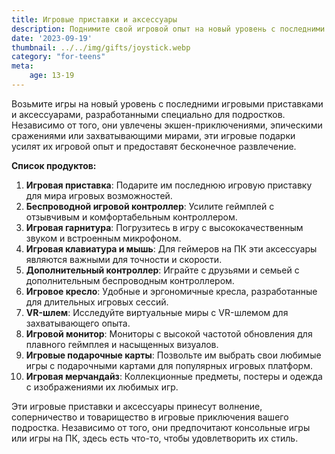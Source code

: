 ```yaml
---
title: Игровые приставки и аксессуары
description: Поднимите свой игровой опыт на новый уровень с последними игровыми приставками и аксессуарами для подростков.
date: '2023-09-19'
thumbnail: ../../img/gifts/joystick.webp
category: "for-teens"
meta:
    age: 13-19
---
```


Возьмите игры на новый уровень с последними игровыми приставками и аксессуарами, разработанными специально для подростков. Независимо от того, они увлечены экшен-приключениями, эпическими сражениями или захватывающими мирами, эти игровые подарки усилят их игровой опыт и предоставят бесконечное развлечение.

**Список продуктов:**
1. **Игровая приставка**: Подарите им последнюю игровую приставку для мира игровых возможностей.
2. **Беспроводной игровой контроллер**: Усилите геймплей с отзывчивым и комфортабельным контроллером.
3. **Игровая гарнитура**: Погрузитесь в игру с высококачественным звуком и встроенным микрофоном.
4. **Игровая клавиатура и мышь**: Для геймеров на ПК эти аксессуары являются важными для точности и скорости.
5. **Дополнительный контроллер**: Играйте с друзьями и семьей с дополнительным беспроводным контроллером.
6. **Игровое кресло**: Удобные и эргономичные кресла, разработанные для длительных игровых сессий.
7. **VR-шлем**: Исследуйте виртуальные миры с VR-шлемом для захватывающего опыта.
8. **Игровой монитор**: Мониторы с высокой частотой обновления для плавного геймплея и насыщенных визуалов.
9. **Игровые подарочные карты**: Позвольте им выбрать свои любимые игры с подарочными картами для популярных игровых платформ.
10. **Игровая мерчандайз**: Коллекционные предметы, постеры и одежда с изображениями их любимых игр.

Эти игровые приставки и аксессуары принесут волнение, соперничество и товарищество в игровые приключения вашего подростка. Независимо от того, они предпочитают консольные игры или игры на ПК, здесь есть что-то, чтобы удовлетворить их стиль.
